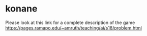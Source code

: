 # konane
Please look at this link for a complete description of the game https://pages.ramapo.edu/~amruth/teaching/ai/s18/problem.html

